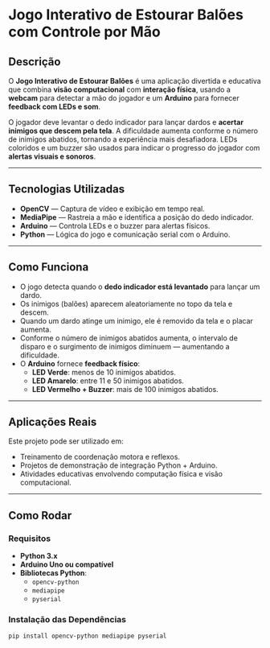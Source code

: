 # Jogo Interativo de Estourar Balões com Controle por Mão

## Descrição

O **Jogo Interativo de Estourar Balões** é uma aplicação divertida e educativa que combina **visão computacional** com **interação física**, usando a **webcam** para detectar a mão do jogador e um **Arduino** para fornecer **feedback com LEDs e som**.

O jogador deve levantar o dedo indicador para lançar dardos e **acertar inimigos que descem pela tela**. A dificuldade aumenta conforme o número de inimigos abatidos, tornando a experiência mais desafiadora. LEDs coloridos e um buzzer são usados para indicar o progresso do jogador com **alertas visuais e sonoros**.

---

## Tecnologias Utilizadas

- **OpenCV** — Captura de vídeo e exibição em tempo real.
- **MediaPipe** — Rastreia a mão e identifica a posição do dedo indicador.
- **Arduino** — Controla LEDs e o buzzer para alertas físicos.
- **Python** — Lógica do jogo e comunicação serial com o Arduino.

---

## Como Funciona

- O jogo detecta quando o **dedo indicador está levantado** para lançar um dardo.
- Os inimigos (balões) aparecem aleatoriamente no topo da tela e descem.
- Quando um dardo atinge um inimigo, ele é removido da tela e o placar aumenta.
- Conforme o número de inimigos abatidos aumenta, o intervalo de disparo e o surgimento de inimigos diminuem — aumentando a dificuldade.
- O **Arduino** fornece **feedback físico**:
  - **LED Verde**: menos de 10 inimigos abatidos.
  - **LED Amarelo**: entre 11 e 50 inimigos abatidos.
  - **LED Vermelho + Buzzer**: mais de 100 inimigos abatidos.

---

## Aplicações Reais

Este projeto pode ser utilizado em:

- Treinamento de coordenação motora e reflexos.
- Projetos de demonstração de integração Python + Arduino.
- Atividades educativas envolvendo computação física e visão computacional.

---

## Como Rodar

### Requisitos

- **Python 3.x**
- **Arduino Uno ou compatível**
- **Bibliotecas Python**:
  - `opencv-python`
  - `mediapipe`
  - `pyserial`

### Instalação das Dependências

```bash
pip install opencv-python mediapipe pyserial
